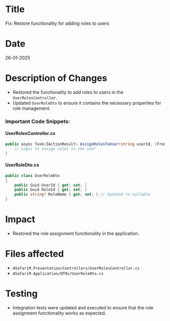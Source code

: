 # Title
Fix: Restore functionality for adding roles to users

# Date
26-01-2025

# Description of Changes
- Restored the functionality to add roles to users in the `UserRolesController`.
- Updated `UserRoleDto` to ensure it contains the necessary properties for role management.

### Important Code Snippets:

#### UserRolesController.cs
```csharp
public async Task<IActionResult> AssignRolesToUser(string userId, [FromBody] IEnumerable<Guid> roleIds) {
    // Logic to assign roles to the user
}
```

#### UserRoleDto.cs
```csharp
public class UserRoleDto
{
    public Guid UserId { get; set; }
    public Guid RoleId { get; set; }
    public string? RoleName { get; set; } // Updated to nullable
}
```

# Impact
- Restored the role assignment functionality in the application.

# Files affected
- `ASafariM.Presentation/Controllers/UserRolesController.cs`
- `ASafariM.Application/DTOs/UserRoleDto.cs`

# Testing
- Integration tests were updated and executed to ensure that the role assignment functionality works as expected.
